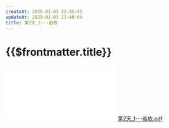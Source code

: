 ```yaml
---
createAt: 2025-01-03 23:45:45
updateAt: 2025-01-03 23:48:04
title: 第2天_1---若依
---
```

# {{$frontmatter.title}}
![第2天_1---若依.pdf](/blog/project/基于vue+springboot的资产管理系统/第2天_1---若依.pdf)
[第2天_1---若依.pdf](/blog/project/基于vue+springboot的资产管理系统/第2天_1---若依.pdf)